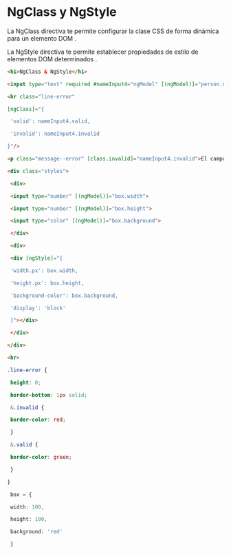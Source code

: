 # NgClass y NgStyle

La NgClass directiva te permite configurar la clase CSS de forma dinámica para un elemento DOM .


La NgStyle directiva te permite establecer propiedades de estilo de elementos DOM determinados .

```html
<h1>NgClass & NgStyle</h1>

<input type="text" required #nameInput4="ngModel" [(ngModel)]="person.name">

<hr class="line-error"

[ngClass]="{

 'valid': nameInput4.valid,

 'invalid': nameInput4.invalid

}"/>

<p class="message--error" [class.invalid]="nameInput4.invalid">El campo es requerido</p>

<div class="styles">

 <div>

 <input type="number" [(ngModel)]="box.width">

 <input type="number" [(ngModel)]="box.height">

 <input type="color" [(ngModel)]="box.background">

 </div>

 <div>

 <div [ngStyle]="{

 'width.px': box.width,

 'height.px': box.height,

 'background-color': box.background,

 'display': 'block'

 }"></div>

 </div>

</div>

<hr>
```

```scss
.line-error {

 height: 0;

 border-bottom: 1px solid;

 &.invalid {

 border-color: red;

 }

 &.valid {

 border-color: green;

 }

}
```

```ts
 box = {

 width: 100,

 height: 100,

 background: 'red'

 }
```

